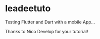 # leadeetuto

Testing Flutter and Dart with a mobile App...

Thanks to Nico Develop for your tutorial!


